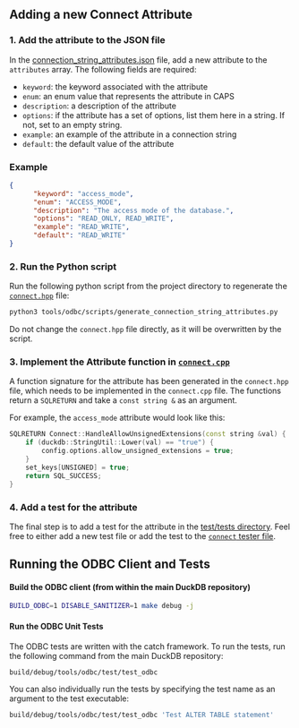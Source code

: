 ## Adding a new Connect Attribute

### 1. Add the attribute to the JSON file
In the [connection_string_attributes.json](./connection_string_attributes.json) file, add a new attribute to the `attributes` array. The following fields are required:
- `keyword`: the keyword associated with the attribute
- `enum`: an enum value that represents the attribute in CAPS
- `description`: a description of the attribute
- `options`: if the attribute has a set of options, list them here in a string. If not, set to an empty string.
- `example`: an example of the attribute in a connection string
- `default`: the default value of the attribute

### Example
```json
{
      "keyword": "access_mode",
      "enum": "ACCESS_MODE",
      "description": "The access mode of the database.",
      "options": "READ_ONLY, READ_WRITE",
      "example": "READ_WRITE",
      "default": "READ_WRITE"
}
```

### 2. Run the Python script
Run the following python script from the project directory to regenerate the [`connect.hpp`](./include/connect.hpp) file:

```bash
python3 tools/odbc/scripts/generate_connection_string_attributes.py
```

Do not change the `connect.hpp` file directly, as it will be overwritten by the script.

### 3. Implement the Attribute function in [`connect.cpp`](./connect.cpp)
A function signature for the attribute has been generated in the `connect.hpp` file,
which needs to be implemented in the `connect.cpp` file.
The functions return a `SQLRETURN` and take a `const string &` as an argument.

For example, the `access_mode` attribute would look like this:

```cpp
SQLRETURN Connect::HandleAllowUnsignedExtensions(const string &val) {
	if (duckdb::StringUtil::Lower(val) == "true") {
		config.options.allow_unsigned_extensions = true;
	}
	set_keys[UNSIGNED] = true;
	return SQL_SUCCESS;
}
```

### 4. Add a test for the attribute
The final step is to add a test for the attribute in the [test/tests directory](./test/tests).
Feel free to either add a new test file or add the test to the [`connect` tester file](./test/tests/connect.cpp).

## Running the ODBC Client and Tests

#### Build the ODBC client (from within the main DuckDB repository)

```bash
BUILD_ODBC=1 DISABLE_SANITIZER=1 make debug -j
```

#### Run the ODBC Unit Tests

The ODBC tests are written with the catch framework. To run the tests, run the following command from the main DuckDB repository:

```bash
build/debug/tools/odbc/test/test_odbc
```

You can also individually run the tests by specifying the test name as an argument to the test executable:

```bash
build/debug/tools/odbc/test/test_odbc 'Test ALTER TABLE statement'
```